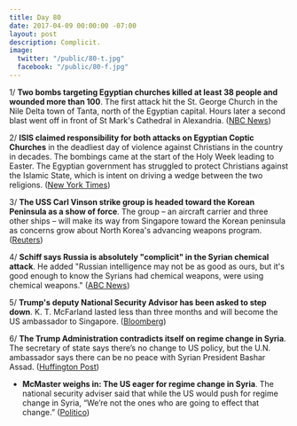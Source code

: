 ```yaml
---
title: Day 80
date: 2017-04-09 00:00:00 -07:00
layout: post
description: Complicit.
image:
  twitter: "/public/80-t.jpg"
  facebook: "/public/80-f.jpg"
---
```


1/ **Two bombs targeting Egyptian churches killed at least 38 people and wounded more than 100**. The first attack hit the St. George Church in the Nile Delta town of Tanta, north of the Egyptian capital. Hours later a second blast went off in front of St Mark's Cathedral in Alexandria. ([NBC News](http://www.nbcnews.com/news/world/egypt-palm-sunday-church-blasts-kill-least-37-n744296))

2/ **ISIS claimed responsibility for both attacks on Egyptian Coptic Churches** in the deadliest day of violence against Christians in the country in decades. The bombings came at the start of the Holy Week leading to Easter. The Egyptian government has struggled to protect Christians against the Islamic State, which is intent on driving a wedge between the two religions. ([New York Times](https://www.nytimes.com/2017/04/09/world/middleeast/explosion-egypt-coptic-christian-church.html))

3/ **The USS Carl Vinson strike group is headed toward the Korean Peninsula as a show of force**. The group – an aircraft carrier and three other ships – will make its way from Singapore toward the Korean peninsula as concerns grow about North Korea's advancing weapons program. ([Reuters](http://www.reuters.com/article/us-usa-navy-korea-idUSKBN17A0V5))

4/ **Schiff says Russia is absolutely "complicit" in the Syrian chemical attack**. He added "Russian intelligence may not be as good as ours, but it's good enough to know the Syrians had chemical weapons, were using chemical weapons." ([ABC News](http://abcnews.go.com/Politics/schiff-russia-absolutely-complicit-syrian-chemical-attack/story?id=46677669))

5/ **Trump's deputy National Security Advisor has been asked to step down**. K. T. McFarland lasted less than three months and will become the US ambassador to Singapore. ([Bloomberg](https://www.bloomberg.com/politics/articles/2017-04-09/mcfarland-to-exit-white-house-as-mcmaster-consolidates-power))

6/ **The Trump Administration contradicts itself on regime change in Syria**. The secretary of state says there’s no change to US policy, but the U.N. ambassador says there can be no peace with Syrian President Bashar Assad. ([Huffington Post](http://www.huffingtonpost.com/entry/trump-regime-change-syria_us_58ea3b71e4b00de141040930))

* **McMaster weighs in: The US eager for regime change in Syria**. The national security adviser said that while the US would push for regime change in Syria, “We’re not the ones who are going to effect that change.” ([Politico](http://www.politico.com/story/2017/04/hr-mcmaster-syria-regime-change-237038))